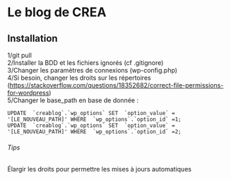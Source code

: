 # Le blog de CREA

## Installation    
1/git pull  
2/Installer la BDD et les fichiers ignorés (cf .gitignore)  
3/Changer les paramètres de connexions (wp-config.php)  
4/Si besoin, changer les droits sur les répertoires (https://stackoverflow.com/questions/18352682/correct-file-permissions-for-wordpress)  
5/Changer le base_path en base de donnée :  
```
UPDATE  `creablog`.`wp_options` SET  `option_value` =  '[LE_NOUVEAU_PATH]' WHERE  `wp_options`.`option_id` =1;  
UPDATE  `creablog`.`wp_options` SET  `option_value` =  '[LE_NOUVEAU_PATH]' WHERE  `wp_options`.`option_id` =2;  
```

###### Tips  
Élargir les droits pour permettre les mises à jours automatiques  
